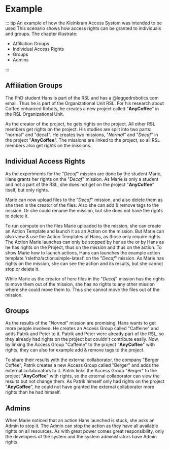 # Example

::: tip An example of how the Kleinkram Access System was intended to be used
This scenario shows how access rights can be granted to individuals and groups.
The chapter illustrate:

-   Affiliation Groups
-   Individual Access Rights
-   Groups
-   Admins

:::

## Affiliation Groups

The PhD student Hans is part of the RSL and has a @leggedrobotics.com email. Thus he is part of the Organizational Unit RSL.
For his research about Coffee enhanced Robots, he creates a new project called "**AnyCoffee**" in the RSL Organizational Unit.

As the creator of the project, he gets <Delete/> rights on the project. All other RSL members get <Create/> rights on the project.
His studies are split into two parts: "normal" and "decaf". He creates two missions, "_Normal_" and "_Decaf_" in the project "**AnyCoffee**".
The missions are linked to the project, so all RSL members also get <Create/> rights on the missions.

## Individual Access Rights

As the experiments for the "_Decaf_" mission are done by the student Marie, Hans grants her <Modify/> rights on the "_Decaf_" mission.
As Marie is only a student and not a part of the RSL, she does not get <Create/> on the project "**AnyCoffee**" itself,
but only <Read hint="While against the schema of inherited rights, this is needed so that she can do anything with the mission"/> rights.

Marie can now upload files to the "_Decaf_" mission, and also delete them as she then is the creator of the files.
Also she can add & remove tags to the mission. Or she could rename the mission, but she does not have the rights to delete it.

To run compute on the files Marie uploaded to the mission, she can create an Action Template and launch it as an Action on the mission.
But Marie can also view & use the Action Templates of Hans, as those only require <Any/> rights. The Action Marie launches can
only be stopped by her as the <Creator/> or by Hans as he has <Delete/> rights on the Project, thus on the mission and thus on the action.
To show Marie how to launch actions, Hans can launches the example action template 'rslethz/action:simple-latest' on the "_Decaf_" mission.
As Marie has <Modify/> rights on the mission, she can see the action and its results, but she cannot stop or delete it.

While Marie as the creator of here files in the "_Decaf_" mission has the rights to move them out of the mission, she has no rights to any other mission
where she could move them to. Thus she cannot move the files out of the mission.

## Groups

As the results of the "_Normal_" mission are promising, Hans wants to get more people involved. He creates an Access Group called "Caffeine" and adds Patrik and Peter to it.
Patrik and Peter were already part of the RSL, so they already had <Create/> rights on the project but couldn't contribute easily.
Now, by linking the Access Group "Caffeine" to the project "**AnyCoffee**" with <Modify/> rights, they can also for example add & remove tags to the project.

To share their results with the external collaborator, the company "Berger Coffee", Patrik creates a new Access Group called "Berger" and adds the external collaborators to it.
Patrik links the Access Group "Berger" to the project "**AnyCoffee**" with <Read/> rights, so the external collaborator can view the results but not change them.
As Patrik himself only had <Modify/> rights on the project "**AnyCoffee**", he could not have granted the external collaborator more rights than he had himself.

## Admins

When Marie noticed that an action Hans launched is stuck, she asks an Admin to stop it. The Admin can stop the action as they
have all available rights on all resources. As with great power comes great responsibility, only the developers of the system and the system administrators have Admin rights.
